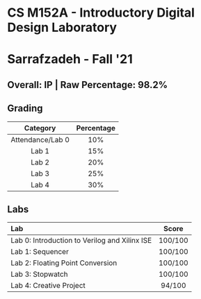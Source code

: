 # CS M152A - Introductory Digital Design Laboratory

# Sarrafzadeh - Fall '21

## Overall: IP | Raw Percentage: 98.2%

## Grading

|     Category     | Percentage |
| :--------------: | :--------: |
| Attendance/Lab 0 |    10%     |
|      Lab 1       |    15%     |
|      Lab 2       |    20%     |
|      Lab 3       |    25%     |
|      Lab 4       |    30%     |

## Labs

| Lab                                           |  Score  |
| :-------------------------------------------- | :-----: |
| Lab 0: Introduction to Verilog and Xilinx ISE | 100/100 |
| Lab 1: Sequencer                              | 100/100 |
| Lab 2: Floating Point Conversion              | 100/100 |
| Lab 3: Stopwatch                              | 100/100 |
| Lab 4: Creative Project                       | 94/100  |

